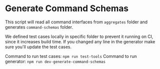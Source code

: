 # Generate Command Schemas

This script will read all command interfaces from `aggregates` folder and generates `command-schemas` folder.

We defined test cases locally in specific folder to prevent it running on CI, since it increases build time.
If you changed any line in the generator make sure you'll update the test cases.

Command to run test cases: `npm run test-tools`
Command to run generator: `npm run dev-generate-command-schemas`

